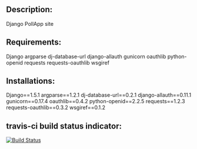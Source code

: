 Description:
-----------  
 Django PollApp site


Requirements:
-----------
Django
argparse
dj-database-url
django-allauth
gunicorn
oauthlib
python-openid
requests
requests-oauthlib
wsgiref

Installations:
------------

Django==1.5.1
argparse==1.2.1
dj-database-url==0.2.1
django-allauth==0.11.1
gunicorn==0.17.4
oauthlib==0.4.2
python-openid==2.2.5
requests==1.2.3
requests-oauthlib==0.3.2
wsgiref==0.1.2


travis-ci build status indicator:
--------------------------------
[![Build Status](https://travis-ci.org/[sivakothuru]/[django-pollapp].png)](https://travis-ci.org/[sivakothuru]/[django-pollapp])

